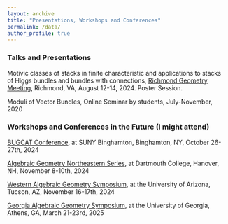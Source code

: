 ```yaml
---
layout: archive
title: "Presentations, Workshops and Conferences"
permalink: /data/
author_profile: true
---
```


### Talks and Presentations

Motivic classes of stacks in finite characteristic and applications to stacks of Higgs bundles and bundles with connections, <a href="https://math.vcu.edu/rgm/" target="_blank">Richmond Geometry Meeting</a>, Richmond, VA, August 12-14, 2024. Poster Session.

Moduli of Vector Bundles, Online Seminar by students, July-November, 2020 

### Workshops and Conferences in the Future (I might attend)

<a href="https://sites.google.com/binghamton.edu/bugcat-website/home" target="_blank">BUGCAT Conference</a>, at SUNY Binghamton, Binghamton, NY, October 26-27th, 2024

<a href="https://sites.google.com/site/agneshomepage/dartmouth-2024" target="_blank">Algebraic Geometry Northeastern Series</a>, at Dartmouth College, Hanover, NH, November 8-10th, 2024

<a href="https://sites.google.com/a/wagsymposium.org/current/ua-fall-2024" target="_blank">Western Algebraic Geometry Symposium</a>, at the University of Arizona, Tucson, AZ, November 16-17th, 2024

<a href="https://sites.google.com/view/gags2025" target="_blank">Georgia Algebraic Geometry Symposium</a>, at the University of Georgia, Athens, GA, March 21-23rd, 2025

